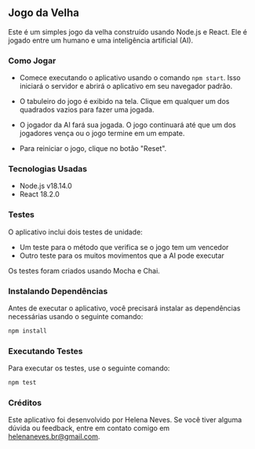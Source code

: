 ## Jogo da Velha

Este é um simples jogo da velha construído usando Node.js e React. Ele é jogado entre um humano e uma inteligência artificial (AI).

### Como Jogar

- Comece executando o aplicativo usando o comando `npm start`. Isso iniciará o servidor e abrirá o aplicativo em seu navegador padrão.

- O tabuleiro do jogo é exibido na tela. Clique em qualquer um dos quadrados vazios para fazer uma jogada.

- O jogador da AI fará sua jogada. O jogo continuará até que um dos jogadores vença ou o jogo termine em um empate.

- Para reiniciar o jogo, clique no botão "Reset".

### Tecnologias Usadas

- Node.js v18.14.0
- React 18.2.0

### Testes

O aplicativo inclui dois testes de unidade:
- Um teste para o método que verifica se o jogo tem um vencedor
- Outro teste para os muitos movimentos que a AI pode executar

Os testes foram criados usando Mocha e Chai.

### Instalando Dependências

Antes de executar o aplicativo, você precisará instalar as dependências necessárias usando o seguinte comando:

```bash
npm install
```
### Executando Testes

Para executar os testes, use o seguinte comando:
```bash
npm test
```
### Créditos

Este aplicativo foi desenvolvido por Helena Neves. Se você tiver alguma dúvida ou feedback, entre em contato comigo em helenaneves.br@gmail.com.